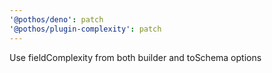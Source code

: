 ```yaml
---
'@pothos/deno': patch
'@pothos/plugin-complexity': patch
---
```


Use fieldComplexity from both builder and toSchema options
